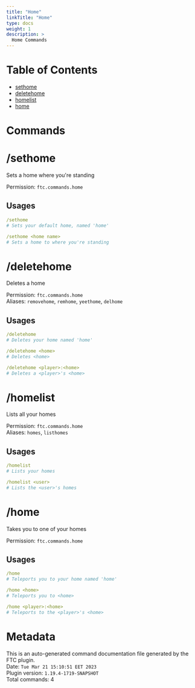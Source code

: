 ```yaml
---
title: "Home"
linkTitle: "Home"
type: docs
weight: 1
description: >
  Home Commands
---
```


# Table of Contents
- [sethome](#net_forthecrown_commands_home_CommandSetHome)
- [deletehome](#net_forthecrown_commands_home_CommandDeleteHome)
- [homelist](#net_forthecrown_commands_home_CommandHomeList)
- [home](#net_forthecrown_commands_home_CommandHome)

# Commands
# /sethome <a name="net_forthecrown_commands_home_CommandSetHome"></a>
Sets a home where you're standing  
  
Permission: `ftc.commands.home`  
## Usages
```yaml
/sethome
# Sets your default home, named 'home'

/sethome <home name>
# Sets a home to where you're standing
```

# /deletehome <a name="net_forthecrown_commands_home_CommandDeleteHome"></a>
Deletes a home  
  
Permission: `ftc.commands.home`  
Aliases: `removehome`, `remhome`, `yeethome`, `delhome`  
## Usages
```yaml
/deletehome
# Deletes your home named 'home'

/deletehome <home>
# Deletes <home>

/deletehome <player>:<home>
# Deletes a <player>'s <home>
```

# /homelist <a name="net_forthecrown_commands_home_CommandHomeList"></a>
Lists all your homes  
  
Permission: `ftc.commands.home`  
Aliases: `homes`, `listhomes`  
## Usages
```yaml
/homelist
# Lists your homes

/homelist <user>
# Lists the <user>'s homes
```

# /home <a name="net_forthecrown_commands_home_CommandHome"></a>
Takes you to one of your homes  
  
Permission: `ftc.commands.home`  
## Usages
```yaml
/home
# Teleports you to your home named 'home'

/home <home>
# Teleports you to <home>

/home <player>:<home>
# Teleports to the <player>'s <home>
```

# Metadata
This is an auto-generated command documentation file generated by the FTC plugin.  
Date: `Tue Mar 21 15:10:51 EET 2023`  
Plugin version: `1.19.4-1719-SNAPSHOT`  
Total commands: 4